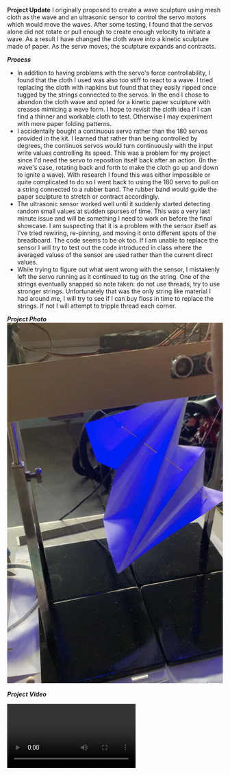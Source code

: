 **Project Update** 
I originally proposed to create a wave sculpture using mesh cloth as the wave and an ultrasonic sensor to control the servo motors which would move the waves. After some testing, I found that the servos alone did not rotate or pull enough to create enough velocity to initiate a wave. As a result I have changed the cloth wave into a kinetic sculpture made of paper. As the servo moves, the sculpture expands and contracts. 

***Process***
- In addition to having problems with the servo's force controllability, I found that the cloth I used was also too stiff to react to a wave. I tried replacing the cloth with napkins but found that they easily ripped once tugged by the strings connected to the servos. In the end I chose to abandon the cloth wave and opted for a kinetic paper sculpture with creases mimicing a wave form. I hope to revisit the cloth idea if I can find a thinner and workable cloth to test. Otherwise I may experiment with more paper folding patterns.
- I accidentally bought a continuous servo rather than the 180 servos provided in the kit. I learned that rather than being controlled by degrees, the continuos servos would turn continuously with the input write values controlling its speed. This was a problem for my project since I'd need the servo to reposition itself back after an action. (In the wave's case, rotating back and forth to make the cloth go up and down to ignite a wave). With research I found this was either impossible or quite complicated to do so I went back to using the 180 servo to pull on a string connected to a rubber band. The rubber band would guide the paper sculpture to stretch or contract accordingly. 
-  The ultrasonic sensor worked well until it suddenly started detecting random small values at sudden spurses of time. This was a very last minute issue and will be something I need to work on before the final showcase. I am suspecting that it is a problem with the sensor itself as I've tried rewiring, re-pinning, and moving it onto different spots of the breadboard. The code seems to be ok too. If I am unable to replace the sensor I will try to test out the code introduced in class where the averaged values of the sensor are used rather than the current direct values. 
- While trying to figure out what went wrong with the sensor, I mistakenly left the servo running as it continued to tug on the string. One of the strings eventually snapped so note taken: do not use threads, try to use stronger strings. Unfortunately that was the only string like material I had around me, I will try to see if I can buy floss in time to replace the strings. If not I will attempt to tripple thread each corner. 

***Project Photo***
![](wave.png)

***Project Video***

![kinetic sculpture](IMG_6201.MOV)

